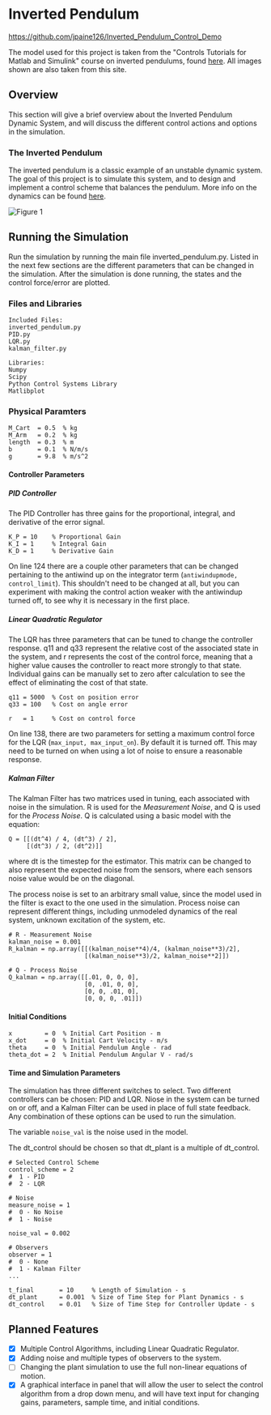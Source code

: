 # Inverted Pendulum

https://github.com/jpaine126/Inverted_Pendulum_Control_Demo

The model used for this project is taken from the "Controls Tutorials for Matlab and Simulink" course on inverted pendulums, found [here](http://ctms.engin.umich.edu/CTMS/index.php?example=InvertedPendulum&section=SystemModeling). All images shown are also taken from this site.

## Overview

This section will give a brief overview about the Inverted Pendulum Dynamic System, and will discuss the different control actions and options in the simulation.

### The Inverted Pendulum

The inverted pendulum is a classic example of an unstable dynamic system. The goal of this project is to simulate this system, and to design and implement a control scheme that balances the pendulum. More info on the dynamics can be found [here](http://ctms.engin.umich.edu/CTMS/index.php?example=InvertedPendulum&section=SystemModeling).

![Figure 1](http://ctms.engin.umich.edu/CTMS/Content/InvertedPendulum/System/Modeling/figures/pendulum.png "Inverted Pendulum Model")

## Running the Simulation

Run the simulation by running the main file inverted_pendulum.py. Listed in the next few sections are the different parameters that can be changed in the simulation. After the simulation is done running, the states and the control force/error are plotted.

### Files and Libraries

```
Included Files:
inverted_pendulum.py
PID.py
LQR.py
kalman_filter.py
```

```
Libraries:
Numpy
Scipy
Python Control Systems Library
Matlibplot
```
### Physical Paramters

```
M_Cart  = 0.5  % kg
M_Arm   = 0.2  % kg
length  = 0.3  % m
b       = 0.1  % N/m/s
g       = 9.8  % m/s^2
```

#### Controller Parameters
##### PID Controller

The PID Controller has three gains for the proportional, integral, and derivative of the error signal. 

```
K_P = 10    % Proportional Gain
K_I = 1     % Integral Gain
K_D = 1     % Derivative Gain
```

On line 124 there are a couple other parameters that can be changed pertaining to the antiwind up  on the integrator term (`antiwindupmode, control_limit`). This shouldn't need to be changed at all, but you can experiment with making the control action weaker with the antiwindup turned off, to see why it is necessary in the first place.


##### Linear Quadratic Regulator

The LQR has three parameters that can be tuned to change the controller response. q11 and q33 represent the relative cost of the associated state in the system, and r represents the cost of the control force, meaning that a higher value causes the controller to react more strongly to that state. Individual gains can be manually set to zero after calculation to see the effect of eliminating the cost of that state.

```
q11 = 5000  % Cost on position error
q33 = 100   % Cost on angle error

r   = 1     % Cost on control force
```

On line 138, there are two parameters for setting a maximum control force for the LQR (`max_input, max_input_on`). By default it is turned off. This may need to be turned on when using a lot of noise to ensure a reasonable response.

##### Kalman Filter

The Kalman Filter has two matrices used in tuning, each associated with noise in the simulation. R is used for the _Measurement Noise_, and Q is used for the _Process Noise_. Q is calculated using a basic model with the equation:

```
Q = [[(dt^4) / 4, (dt^3) / 2],
     [(dt^3) / 2, (dt^2)]]

```
where dt is the timestep for the estimator. This matrix can be changed to also represent the expected noise from the sensors, where each sensors noise value would be on the diagonal.

The process noise is set to an arbitrary small value, since the model used in the filter is exact to the one used in the simulation. Process noise can represent different things, including unmodeled dynamics of the real system, unknown excitation of the system, etc. 

```
# R - Measurement Noise
kalman_noise = 0.001
R_kalman = np.array([[(kalman_noise**4)/4, (kalman_noise**3)/2],
                     [(kalman_noise**3)/2, kalman_noise**2]])

# Q - Process Noise
Q_kalman = np.array([[.01, 0, 0, 0],
                     [0, .01, 0, 0],
                     [0, 0, .01, 0],
                     [0, 0, 0, .01]])
```

#### Initial Conditions
```
x         = 0  % Initial Cart Position - m
x_dot     = 0  % Initial Cart Velocity - m/s
theta     = 0  % Initial Pendulum Angle - rad
theta_dot = 2  % Initial Pendulum Angular V - rad/s
```

#### Time and Simulation Parameters

The simulation has three different switches to select. Two different controllers can be chosen: PID and LQR. Niose in the system can be turned on or off, and a Kalman Filter can be used in place of full state feedback. Any combination of these options can be used to run the simulation.

The variable `noise_val` is the noise used in the model.

The dt\_control should be chosen so that dt\_plant is a multiple of dt\_control. 


```
# Selected Control Scheme
control_scheme = 2
#  1 - PID
#  2 - LQR

# Noise
measure_noise = 1
#  0 - No Noise
#  1 - Noise

noise_val = 0.002

# Observers
observer = 1
#  0 - None
#  1 - Kalman Filter
...

t_final       = 10     % Length of Simulation - s
dt_plant      = 0.001  % Size of Time Step for Plant Dynamics - s
dt_control    = 0.01   % Size of Time Step for Controller Update - s
```

## Planned Features

- [x] Multiple Control Algorithms, including Linear Quadratic Regulator.
- [x] Adding noise and multiple types of observers to the system.
- [ ] Changing the plant simulation to use the full non-linear equations of motion.
- [x] A graphical interface in panel that will allow the user to select the control algorithm from a drop down menu, and will have text input for changing gains, parameters, sample time, and initial conditions.
